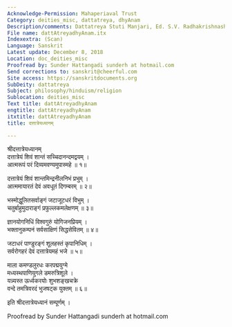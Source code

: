 ```yaml
---
Acknowledge-Permission: Mahaperiaval Trust
Category: deities_misc, dattatreya, dhyAnam
Description/comments: Dattatreya Stuti Manjari, Ed. S.V. Radhakrishnashastri
File name: dattAtreyadhyAnam.itx
Indexextra: (Scan)
Language: Sanskrit
Latest update: December 8, 2018
Location: doc_deities_misc
Proofread by: Sunder Hattangadi sunderh at hotmail.com
Send corrections to: sanskrit@cheerful.com
Site access: https://sanskritdocuments.org
SubDeity: dattatreya
Subject: philosophy/hinduism/religion
Sublocation: deities_misc
Text title: dattAtreyadhyAnam
engtitle: dattAtreyadhyAnam
itxtitle: dattAtreyadhyAnam
title: दत्तात्रेयध्यानम्

---
```

  
 श्रीदत्तात्रेयध्यानम्   
दत्तात्रेयं शिवं शान्तं सच्चिदानन्दमद्वयम् ।  
आत्मरूपं परं दिव्यमवण्यमुपास्महे ॥ १॥  
  
दत्तात्रेयं शिवं शान्तमिन्द्रनीलनिभं प्रभुम् ।  
आत्ममायारतं देवं अवधूतं दिगम्बरम् ॥ २॥  
  
भस्मोद्धूलितसर्वाङ्गं जटाजूटधरं विभुम् ।  
चतुर्बाहुमुदाराङ्गं प्रफुल्लकमलेक्षणम् ॥ ३॥  
  
ज्ञानयोगनिधिं विश्वगुरुं योगिजनप्रियम् ।  
भक्तानुकम्पनं सर्वसाक्षिणं सिद्धसेवितम् ॥ ४॥  
  
जटाधरं पाण्डुरङ्गं शूलहस्तं कृपानिधिम् ।  
सर्वरोगहरं देवं दत्तात्रेयमहं भजे ॥ ५॥  
  
माला कमण्डलुरधः करपद्मयुग्मे  
     मध्यस्थपाणियुगले डमरुत्रिशूले ।  
यन्न्यस्त ऊर्ध्वकरयोः शुभशङ्खचक्रे  
     वन्दे तमत्रिवरदं भुजषट्क युक्तम् ॥ ६॥  
  
इति श्रीदत्तात्रेयध्यानं सम्पूर्णम् ।  
  
Proofread by Sunder Hattangadi sunderh at hotmail.com  
  
